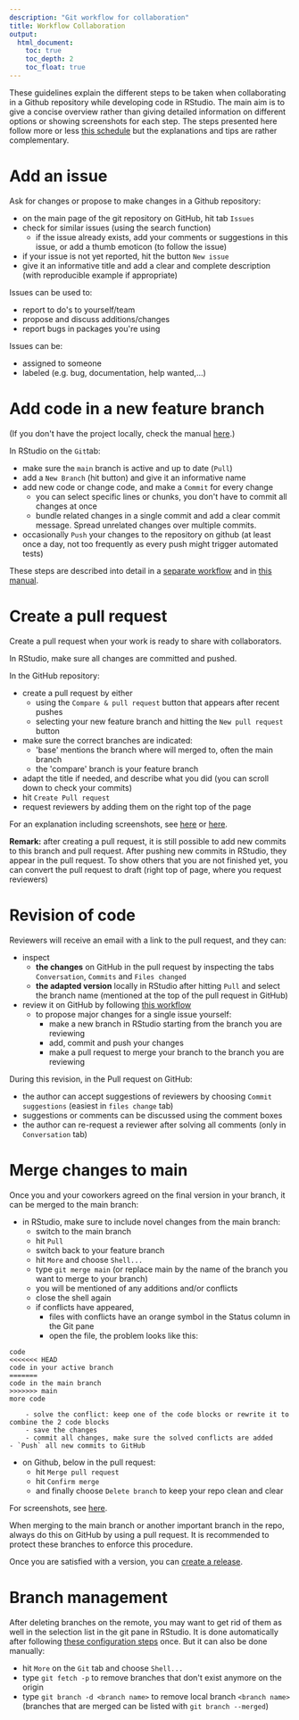 ```yaml
---
description: "Git workflow for collaboration"
title: Workflow Collaboration
output:
  html_document:
    toc: true
    toc_depth: 2
    toc_float: true
---
```


These guidelines explain the different steps to be taken when collaborating
in a Github repository while developing code in RStudio. The main aim is to
give a concise overview rather than giving detailed information on different
options or showing screenshots for each step. The steps presented here follow
more or less [this schedule](https://guides.github.com/introduction/flow/) but
the explanations and tips are rather complementary.

# Add an issue

Ask for changes or propose to make changes in a Github repository:

- on the main page of the git repository on GitHub, hit tab `Issues`
- check for similar issues (using the search function)
    - if the issue already exists, add your comments or suggestions in this issue, or add a thumb emoticon (to follow the issue)
- if your issue is not yet reported, hit the button `New issue`
- give it an informative title and add a clear and complete description (with reproducible example if appropriate)

Issues can be used to:

- report to do's to yourself/team
- propose and discuss additions/changes
- report bugs in packages you're using

Issues can be:

- assigned to someone
- labeled (e.g. bug, documentation, help wanted,...)

# Add code in a new feature branch

(If you don't have the project locally, check the manual [here](https://inbo.github.io/git-course/course_rstudio.html#23_clone_a_repo_to_work_locally).)

In RStudio on the `Git`tab:

- make sure the `main` branch is active and up to date (`Pull`)
- add a `New Branch` (hit button) and give it an informative name
- add new code or change code, and make a `Commit` for every change
    - you can select specific lines or chunks, you don't have to commit all changes at once
    - bundle related changes in a single commit and add a clear commit message. Spread unrelated changes over multiple commits.
- occasionally `Push` your changes to the repository on github (at least once a day, not too frequently as every push might trigger automated tests)

These steps are described into detail in a [separate workflow](https://inbo.github.io/git-course/workflow_rstudio.html) and in [this manual](https://inbo.github.io/git-course/course_rstudio.html#28_create_logical_commits).

# Create a pull request

Create a pull request when your work is ready to share with collaborators.

In RStudio, make sure all changes are committed and pushed.

In the GitHub repository:

- create a pull request by either
    - using the `Compare & pull request` button that appears after recent pushes
    - selecting your new feature branch and hitting the `New pull request` button
- make sure the correct branches are indicated:
    - 'base' mentions the branch where will merged to, often the main branch
    - the 'compare' branch is your feature branch
- adapt the title if needed, and describe what you did (you can scroll down to check your commits)
- hit `Create Pull request`
- request reviewers by adding them on the right top of the page

For an explanation including screenshots, see [here](https://inbo.github.io/git-course/course_rstudio.html#214_pull_requests) or [here](https://inbo.github.io/git-course/workflow_rstudio.html#edits_on_branch_are_ready).

__Remark:__ after creating a pull request, it is still possible to add new
commits to this branch and pull request.
After pushing new commits in RStudio, they appear in the pull request.
To show others that you are not finished yet, you can convert the pull request
to draft (right top of page, where you request reviewers)

# Revision of code

Reviewers will receive an email with a link to the pull request, and they can:

- inspect
    - __the changes__ on GitHub in the pull request by inspecting the tabs `Conversation`, `Commits` and `Files changed`
    - __the adapted version__ locally in RStudio after hitting `Pull` and select the branch name (mentioned at the top of the pull request in GitHub)
- review it on GitHub by following [this workflow](https://docs.github.com/en/github/collaborating-with-issues-and-pull-requests/reviewing-proposed-changes-in-a-pull-request#starting-a-review)
    - to propose major changes for a single issue yourself:
        - make a new branch in RStudio starting from the branch you are reviewing
        - add, commit and push your changes
        - make a pull request to merge your branch to the branch you are reviewing

During this revision, in the Pull request on GitHub:

- the author can accept suggestions of reviewers by choosing `Commit suggestions` (easiest in `files change` tab)
- suggestions or comments can be discussed using the comment boxes
- the author can re-request a reviewer after solving all comments (only in `Conversation` tab)

# Merge changes to main

Once you and your coworkers agreed on the final version in your branch, it can
be merged to the main branch:

- in RStudio, make sure to include novel changes from the main branch:
    - switch to the main branch
    - hit `Pull`
    - switch back to your feature branch
    - hit `More` and choose `Shell...`
    - type `git merge main` (or replace main by the name of the branch you want to merge to your branch)
    - you will be mentioned of any additions and/or conflicts
    - close the shell again
    - if conflicts have appeared,
        - files with conflicts have an orange symbol in the Status column in the Git pane
        - open the file, the problem looks like this:
```
code
<<<<<<< HEAD
code in your active branch
=======
code in the main branch
>>>>>>> main
more code
```
        - solve the conflict: keep one of the code blocks or rewrite it to combine the 2 code blocks
        - save the changes
        - commit all changes, make sure the solved conflicts are added
    - `Push` all new commits to GitHub
- on Github, below in the pull request:
    - hit `Merge pull request`
    - hit `Confirm merge`
    - and finally choose `Delete branch` to keep your repo clean and clear

For screenshots, see [here](https://inbo.github.io/git-course/workflow_rstudio.html#step_5:_code_review).

<div class="alert alert-danger">
When merging to the main branch or another important branch in the repo,
always do this on GitHub by using a pull request. It is recommended to protect
these branches to enforce this procedure.
</div>

Once you are satisfied with a version, you can [create a release](https://docs.github.com/en/github/administering-a-repository/managing-releases-in-a-repository).

# Branch management

After deleting branches on the remote, you may want to get rid of them as well
in the selection list in the git pane in RStudio.
It is done automatically after following [these configuration steps](https://inbo.github.io/tutorials/installation/user/user_install_git/)
once.
But it can also be done manually:

- hit `More` on the `Git` tab and choose `Shell...`
- type `git fetch -p` to remove branches that don't exist anymore on the origin
- type `git branch -d <branch name>` to remove local branch `<branch name>`
(branches that are merged can be listed with `git branch --merged`)
